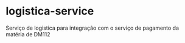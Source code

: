 # logistica-service
Serviço de logistica para integração com o serviço de pagamento da matéria de DM112
